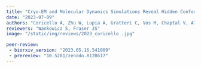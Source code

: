 ```yaml
---
title: "Cryo-EM and Molecular Dynamics Simulations Reveal Hidden Conformational Dynamics Controlling Ammonia Transport in Human Asparagine Synthetase"
date: "2023-07-09"
authors: "Coricello A, Zhu W, Lupia A, Gratteri C, Vos M, Chaptal V, Alcaro S, Takagi Y, Richards N"
reviewers: "Wankowicz S, Fraser JS"
image: "/static/img/reviews/2023_coricello .jpg"

peer-review:
 - biorxiv_version: "2023.05.16.541009"
 - prereview: "10.5281/zenodo.8128617"
---
```

